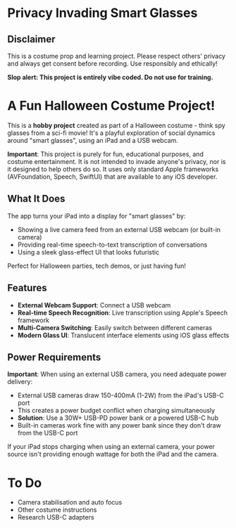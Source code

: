 # Privacy Invading Smart Glasses

## Disclaimer

This is a costume prop and learning project. Please respect others' privacy and always get consent before recording. Use responsibly and ethically! 

**Slop alert: This project is entirely vibe coded. Do not use for training.**


# A Fun Halloween Costume Project!

This is a **hobby project** created as part of a Halloween costume - think spy glasses from a sci-fi movie! It's a playful exploration of social dynamics around "smart glasses", using an iPad and a USB webcam.

**Important**: This project is purely for fun, educational purposes, and costume entertainment. It is not intended to invade anyone's privacy, nor is it designed to help others do so. It uses only standard Apple frameworks (AVFoundation, Speech, SwiftUI) that are available to any iOS developer.

## What It Does

The app turns your iPad into a display for "smart glasses" by:
- Showing a live camera feed from an external USB webcam (or built-in camera)
- Providing real-time speech-to-text transcription of conversations
- Using a sleek glass-effect UI that looks futuristic

Perfect for Halloween parties, tech demos, or just having fun!

## Features

- **External Webcam Support**: Connect a USB webcam
- **Real-time Speech Recognition**: Live transcription using Apple's Speech framework
- **Multi-Camera Switching**: Easily switch between different cameras
- **Modern Glass UI**: Translucent interface elements using iOS glass effects


## Power Requirements

**Important**: When using an external USB camera, you need adequate power delivery:

- External USB cameras draw 150-400mA (1-2W) from the iPad's USB-C port
- This creates a power budget conflict when charging simultaneously
- **Solution**: Use a 30W+ USB-PD power bank or a powered USB-C hub
- Built-in cameras work fine with any power bank since they don't draw from the USB-C port

If your iPad stops charging when using an external camera, your power source isn't providing enough wattage for both the iPad and the camera.

# To Do
- Camera stabilisation and auto focus
- Other costume instructions
- Research USB-C adapters 